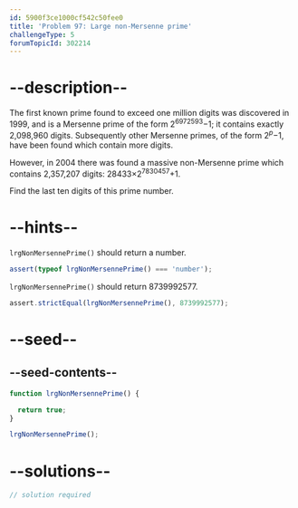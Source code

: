 ```yaml
---
id: 5900f3ce1000cf542c50fee0
title: 'Problem 97: Large non-Mersenne prime'
challengeType: 5
forumTopicId: 302214
---
```


# --description--

The first known prime found to exceed one million digits was discovered in 1999, and is a Mersenne prime of the form 2<sup>6972593</sup>−1; it contains exactly 2,098,960 digits. Subsequently other Mersenne primes, of the form 2<sup><var>p</var></sup>−1, have been found which contain more digits.

However, in 2004 there was found a massive non-Mersenne prime which contains 2,357,207 digits: 28433×2<sup>7830457</sup>+1.

Find the last ten digits of this prime number.

# --hints--

`lrgNonMersennePrime()` should return a number.

```js
assert(typeof lrgNonMersennePrime() === 'number');
```

`lrgNonMersennePrime()` should return 8739992577.

```js
assert.strictEqual(lrgNonMersennePrime(), 8739992577);
```

# --seed--

## --seed-contents--

```js
function lrgNonMersennePrime() {

  return true;
}

lrgNonMersennePrime();
```

# --solutions--

```js
// solution required
```
